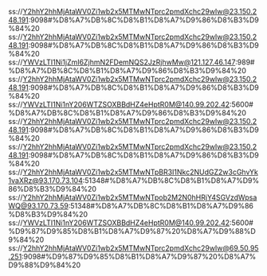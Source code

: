 ss://Y2hhY2hhMjAtaWV0Zi1wb2x5MTMwNTprc2pmdXchc29wIw@23.150.248.191:9098#%D8%A7%DB%8C%D8%B1%D8%A7%D9%86%D8%B3%D9%84%20
ss://Y2hhY2hhMjAtaWV0Zi1wb2x5MTMwNTprc2pmdXchc29wIw@23.150.248.191:9098#%D8%A7%DB%8C%D8%B1%D8%A7%D9%86%D8%B3%D9%84%20
ss://YWVzLTI1Ni1jZmI6ZjhmN2FDemNQS2JzRjhwMw@121.127.46.147:989#%D8%A7%DB%8C%D8%B1%D8%A7%D9%86%D8%B3%D9%84%20
ss://Y2hhY2hhMjAtaWV0Zi1wb2x5MTMwNTprc2pmdXchc29wIw@23.150.248.191:9098#%D8%A7%DB%8C%D8%B1%D8%A7%D9%86%D8%B3%D9%84%20
ss://YWVzLTI1Ni1nY206WTZSOXBBdHZ4eHptR0M@140.99.202.42:5600#%D8%A7%DB%8C%D8%B1%D8%A7%D9%86%D8%B3%D9%84%20
ss://Y2hhY2hhMjAtaWV0Zi1wb2x5MTMwNTprc2pmdXchc29wIw@23.150.248.191:9098#%D8%A7%DB%8C%D8%B1%D8%A7%D9%86%D8%B3%D9%84%20
ss://Y2hhY2hhMjAtaWV0Zi1wb2x5MTMwNTprc2pmdXchc29wIw@23.150.248.191:9098#%D8%A7%DB%8C%D8%B1%D8%A7%D9%86%D8%B3%D9%84%20
ss://Y2hhY2hhMjAtaWV0Zi1wb2x5MTMwNTpBR3I1Nkc2NUdGZ2w3cGhvYk1vaXRz@93.170.73.104:51348#%D8%A7%DB%8C%D8%B1%D8%A7%D9%86%D8%B3%D9%84%20
ss://Y2hhY2hhMjAtaWV0Zi1wb2x5MTMwNTpob2M2N0hHRjY4SGVzdWpsaWQ@93.170.73.59:51348#%D8%A7%DB%8C%D8%B1%D8%A7%D9%86%D8%B3%D9%84%20
ss://YWVzLTI1Ni1nY206WTZSOXBBdHZ4eHptR0M@140.99.202.42:5600#%D9%87%D9%85%D8%B1%D8%A7%D9%87%20%D8%A7%D9%88%D9%84%20
ss://Y2hhY2hhMjAtaWV0Zi1wb2x5MTMwNTprc2pmdXchc29wIw@69.50.95.251:9098#%D9%87%D9%85%D8%B1%D8%A7%D9%87%20%D8%A7%D9%88%D9%84%20
